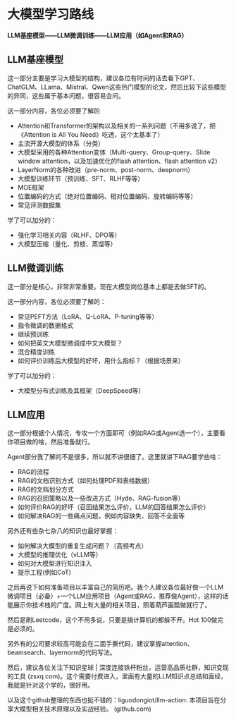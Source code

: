 # 大模型学习路线

**LLM基座模型——LLM微调训练——LLM应用（如Agent和RAG）**

## LLM基座模型

这一部分主要是学习大模型的结构，建议各位有时间的话去看下GPT、ChatGLM、LLama、Mistral、Qwen这些热门模型的论文，然后比较下这些模型的异同，这些属于基本问题，很容易会问。

这一部分内容，各位必须要了解的

* Attention和Transformer的架构以及相关的一系列问题（不用多说了，把《Attention is All You Need》吃透，这个太基本了）
* 主流开源大模型的体系（分类）
* 大模型采用的各种Attention变体（Multi-query、Group-query、Slide window attention，以及加速优化的flash attention、flash attention v2）
* LayerNorm的各种改进（pre-norm、post-norm、deepnorm）
* 大模型训练环节（预训练、SFT、RLHF等等）
* MOE框架
* 位置编码的方式（绝对位置编码、相对位置编码、旋转编码等等）
* 常见评测数据集

学了可以加分的：

* 强化学习相关内容（RLHF、DPO等）
* 大模型压缩（量化、剪枝、蒸馏等）

## **LLM微调训练**

这一部分是核心，非常非常重要。现在大模型岗位基本上都是去做SFT的。

这一部分内容，各位必须要了解的：

* 常见PEFT方法（LoRA、Q-LoRA、P-tuning等等）
* 指令微调的数据格式
* 继续预训练
* 如何把英文大模型微调成中文大模型？
* 混合精度训练
* 如何评价训练后大模型的好坏，用什么指标？（根据场景来）

学了可以加分的：

* 大模型分布式训练及其框架（DeepSpeed等）

## LLM应用

这一部分根据个人情况，专攻一个方面即可（例如RAG或Agent选一个），主要看你项目做的啥，然后准备就行。

Agent部分我了解的不是很多，所以就不讲很细了。这里就讲下RAG要学些啥：

* RAG的流程
* RAG的文档识别方式（如何处理PDF和表格数据）
* RAG的文档划分方式
* RAG的召回策略以及一些改进方式（Hyde、RAG-fusion等）
* 如何评价RAG的好坏（召回结果怎么评价，LLM的回答结果怎么评价）
* 如何解决RAG的一些痛点问题，例如内容缺失、回答不全面等

另外还有些杂七杂八的知识也最好掌握：

* 如何解决大模型的重复生成问题？（高频考点）
* 大模型的推理优化（vLLM等）
* 如何对大模型进行知识注入
* 提示工程(例如CoT)

之后再说下如何准备项目以丰富自己的简历吧。我个人建议各位最好做一个LLM微调项目（必备）+一个LLM应用项目（Agent或RAG，推荐做Agent），这样的话能展示你技术栈的广度。网上有大量的相关项目，照着葫芦画瓢做就行了。

然后是刷Leetcode，这个不用多说，只要是搞计算机的都躲不开。Hot 100做完是必须的。

另外有的公司要求较高可能会在二面手撕代码，建议掌握attention、beamsearch、layernorm的代码写法。

然后，建议各位关注下知识星球 | 深度连接铁杆粉丝，运营高品质社群，知识变现的工具 (zsxq.com)。这个需要付费进入，里面有大量的LLM知识点总结和面经，我就是针对这个学的，很好用。

以及这个github整理的东西也挺不错的：liguodongiot/llm-action: 本项目旨在分享大模型相关技术原理以及实战经验。 (github.com)
